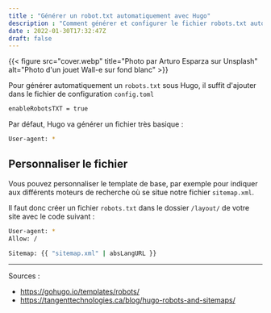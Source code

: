 ```yaml
---
title : "Générer un robot.txt automatiquement avec Hugo"
description : "Comment générer et configurer le fichier robots.txt automatiquement avec Hugo"
date : 2022-01-30T17:32:47Z
draft: false
---
```


{{< figure src="cover.webp" title="Photo par Arturo Esparza sur Unsplash" alt="Photo d'un jouet Wall-e sur fond blanc" >}}

Pour générer automatiquement un `robots.txt` sous Hugo, il suffit d'ajouter dans le fichier de configuration `config.toml`

```bash
enableRobotsTXT = true
```

Par défaut, Hugo va générer un fichier très basique :

```bash
User-agent: *
```

## Personnaliser le fichier

Vous pouvez personnaliser le template de base, par exemple pour indiquer aux différents moteurs de recherche où se situe notre fichier `sitemap.xml`.

Il faut donc créer un fichier `robots.txt` dans le dossier `/layout/` de votre site avec le code suivant :

```bash
User-agent: * 
Allow: /

Sitemap: {{ "sitemap.xml" | absLangURL }}
```

---

Sources :
- https://gohugo.io/templates/robots/
- https://tangenttechnologies.ca/blog/hugo-robots-and-sitemaps/
